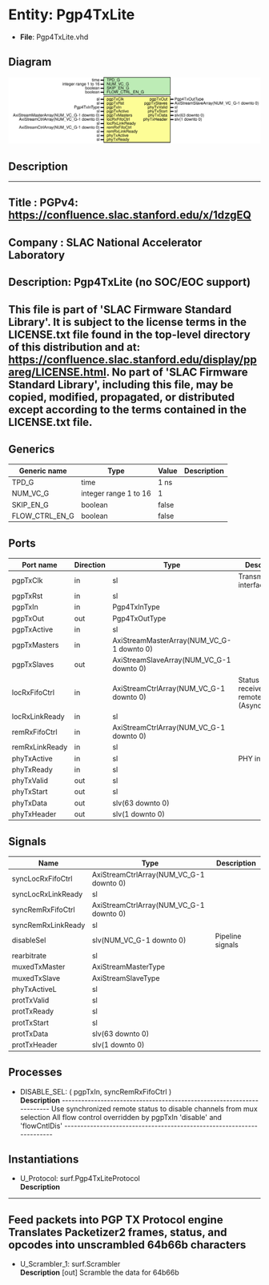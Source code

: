 # Entity: Pgp4TxLite

- **File**: Pgp4TxLite.vhd
## Diagram

![Diagram](Pgp4TxLite.svg "Diagram")
## Description

-----------------------------------------------------------------------------
 Title      : PGPv4: https://confluence.slac.stanford.edu/x/1dzgEQ
-----------------------------------------------------------------------------
 Company    : SLAC National Accelerator Laboratory
-----------------------------------------------------------------------------
 Description: Pgp4TxLite (no SOC/EOC support)
-----------------------------------------------------------------------------
 This file is part of 'SLAC Firmware Standard Library'.
 It is subject to the license terms in the LICENSE.txt file found in the
 top-level directory of this distribution and at:
    https://confluence.slac.stanford.edu/display/ppareg/LICENSE.html.
 No part of 'SLAC Firmware Standard Library', including this file,
 may be copied, modified, propagated, or distributed except according to
 the terms contained in the LICENSE.txt file.
-----------------------------------------------------------------------------
## Generics

| Generic name   | Type                  | Value | Description |
| -------------- | --------------------- | ----- | ----------- |
| TPD_G          | time                  | 1 ns  |             |
| NUM_VC_G       | integer range 1 to 16 | 1     |             |
| SKIP_EN_G      | boolean               | false |             |
| FLOW_CTRL_EN_G | boolean               | false |             |
## Ports

| Port name      | Direction | Type                                      | Description                                       |
| -------------- | --------- | ----------------------------------------- | ------------------------------------------------- |
| pgpTxClk       | in        | sl                                        | Transmit interface                                |
| pgpTxRst       | in        | sl                                        |                                                   |
| pgpTxIn        | in        | Pgp4TxInType                              |                                                   |
| pgpTxOut       | out       | Pgp4TxOutType                             |                                                   |
| pgpTxActive    | in        | sl                                        |                                                   |
| pgpTxMasters   | in        | AxiStreamMasterArray(NUM_VC_G-1 downto 0) |                                                   |
| pgpTxSlaves    | out       | AxiStreamSlaveArray(NUM_VC_G-1 downto 0)  |                                                   |
| locRxFifoCtrl  | in        | AxiStreamCtrlArray(NUM_VC_G-1 downto 0)   | Status of receive and remote FIFOs (Asynchronous) |
| locRxLinkReady | in        | sl                                        |                                                   |
| remRxFifoCtrl  | in        | AxiStreamCtrlArray(NUM_VC_G-1 downto 0)   |                                                   |
| remRxLinkReady | in        | sl                                        |                                                   |
| phyTxActive    | in        | sl                                        | PHY interface                                     |
| phyTxReady     | in        | sl                                        |                                                   |
| phyTxValid     | out       | sl                                        |                                                   |
| phyTxStart     | out       | sl                                        |                                                   |
| phyTxData      | out       | slv(63 downto 0)                          |                                                   |
| phyTxHeader    | out       | slv(1 downto 0)                           |                                                   |
## Signals

| Name               | Type                                    | Description        |
| ------------------ | --------------------------------------- | ------------------ |
| syncLocRxFifoCtrl  | AxiStreamCtrlArray(NUM_VC_G-1 downto 0) |                    |
| syncLocRxLinkReady | sl                                      |                    |
| syncRemRxFifoCtrl  | AxiStreamCtrlArray(NUM_VC_G-1 downto 0) |                    |
| syncRemRxLinkReady | sl                                      |                    |
| disableSel         | slv(NUM_VC_G-1 downto 0)                |  Pipeline signals  |
| rearbitrate        | sl                                      |                    |
| muxedTxMaster      | AxiStreamMasterType                     |                    |
| muxedTxSlave       | AxiStreamSlaveType                      |                    |
| phyTxActiveL       | sl                                      |                    |
| protTxValid        | sl                                      |                    |
| protTxReady        | sl                                      |                    |
| protTxStart        | sl                                      |                    |
| protTxData         | slv(63 downto 0)                        |                    |
| protTxHeader       | slv(1 downto 0)                         |                    |
## Processes
- DISABLE_SEL: ( pgpTxIn, syncRemRxFifoCtrl )
</br>**Description**
----------------------------------------------------------------------  Use synchronized remote status to disable channels from mux selection  All flow control overridden by pgpTxIn 'disable' and 'flowCntlDis' ---------------------------------------------------------------------- 
## Instantiations

- U_Protocol: surf.Pgp4TxLiteProtocol
</br>**Description**
--------------------------------------------------------------------------------------
 Feed packets into PGP TX Protocol engine
 Translates Packetizer2 frames, status, and opcodes into unscrambled 64b66b characters
--------------------------------------------------------------------------------------

- U_Scrambler_1: surf.Scrambler
</br>**Description**
 [out]
 Scramble the data for 64b66b

